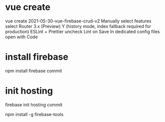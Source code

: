 # vue create
vue create 2021-05-30-vue-firebase-crud-v2
  Manually select features
  select Router
  3.x (Preview)
  Y (history mode, index fallback required for production)
  ESLint + Prettier
  uncheck Lint on Save
  In dedicated config files
open with Code

# install firebase
npm install firebase
commit

# init hosting
firebase init hosting
commit

npm install -g firebase-tools
